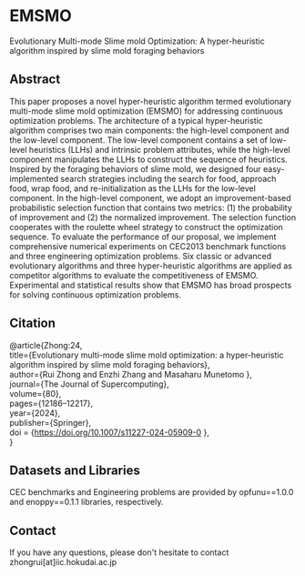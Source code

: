 # EMSMO
Evolutionary Multi-mode Slime mold Optimization: A hyper-heuristic algorithm inspired by slime mold foraging behaviors

## Abstract
This paper proposes a novel hyper-heuristic algorithm termed evolutionary multi-mode slime mold optimization (EMSMO) for addressing continuous optimization problems. The architecture of a typical hyper-heuristic algorithm comprises two main components: the high-level component and the low-level component. The low-level component contains a set of low-level heuristics (LLHs) and intrinsic problem attributes, while the high-level component manipulates the LLHs to construct the sequence of heuristics. Inspired by the foraging behaviors of slime mold, we designed four easy-implemented search strategies including the search for food, approach food, wrap food, and re-initialization as the LLHs for the low-level component. In the high-level component, we adopt an improvement-based probabilistic selection function that contains two metrics: (1) the probability of improvement and (2) the normalized improvement. The selection function cooperates with the roulette wheel strategy to construct the optimization sequence. To evaluate the performance of our proposal, we implement comprehensive numerical experiments on CEC2013 benchmark functions and three engineering optimization problems. Six classic or advanced evolutionary algorithms and three hyper-heuristic algorithms are applied as competitor algorithms to evaluate the competitiveness of EMSMO. Experimental and statistical results show that EMSMO has broad prospects for solving continuous optimization problems.

## Citation
@article{Zhong:24,  
title={Evolutionary multi-mode slime mold optimization: a hyper-heuristic algorithm inspired by slime mold foraging behaviors},  
author={Rui Zhong and Enzhi Zhang and Masaharu Munetomo },  
journal={The Journal of Supercomputing},  
volume={80},  
pages={12186–12217},  
year={2024},  
publisher={Springer},  
doi = {https://doi.org/10.1007/s11227-024-05909-0 },  
}  

## Datasets and Libraries
CEC benchmarks and Engineering problems are provided by opfunu==1.0.0 and enoppy==0.1.1 libraries, respectively.

## Contact
If you have any questions, please don't hesitate to contact zhongrui[at]iic.hokudai.ac.jp
